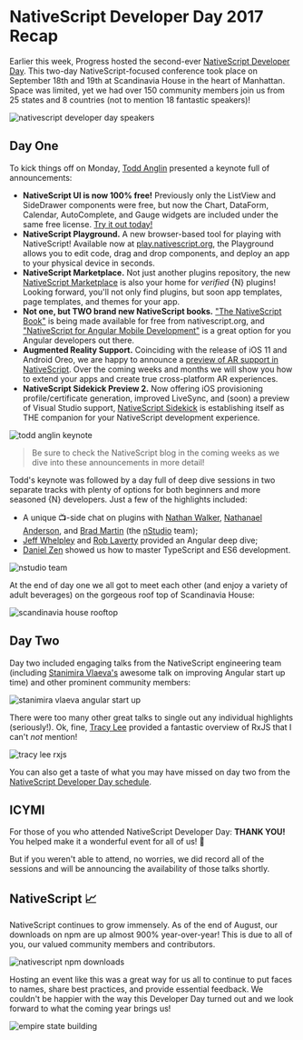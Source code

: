# NativeScript Developer Day 2017 Recap

Earlier this week, Progress hosted the second-ever [NativeScript Developer Day](http://developerday.nativescript.org/). This two-day NativeScript-focused conference took place on September 18th and 19th at Scandinavia House in the heart of Manhattan. Space was limited, yet we had over 150 community members join us from 25 states and 8 countries (not to mention 18 fantastic speakers)!

![nativescript developer day speakers](speakers.jpg)

## Day One

To kick things off on Monday, [Todd Anglin](https://twitter.com/toddanglin) presented a keynote full of announcements:

- **NativeScript UI is now 100% free!** Previously only the ListView and SideDrawer components were free, but now the Chart, DataForm, Calendar, AutoComplete, and Gauge widgets are included under the same free license. [Try it out today!](https://www.nativescript.org/ui-for-nativescript)
- **NativeScript Playground.** A new browser-based tool for playing with NativeScript! Available now at [play.nativescript.org](https://play.nativescript.org/), the Playground allows you to edit code, drag and drop components, and deploy an app to your physical device in seconds.
- **NativeScript Marketplace.** Not just another plugins repository, the new [NativeScript Marketplace](http://market.nativescript.org/) is also your home for *verified* {N} plugins! Looking forward, you'll not only find plugins, but soon app templates, page templates, and themes for your app.
- **Not one, but TWO brand new NativeScript books.** ["The NativeScript Book"](https://www.nativescript.org/get-the-nativescript-book) is being made available for free from nativescript.org, and ["NativeScript for Angular Mobile Development"](https://www.packtpub.com/web-development/nativescript-angular-mobile-development) is a great option for you Angular developers out there.
- **Augmented Reality Support.** Coinciding with the release of iOS 11 and Android Oreo, we are happy to announce a [preview of AR support in NativeScript](https://www.nativescript.org/blog/preview-of-augmented-reality-in-nativescript). Over the coming weeks and months we will show you how to extend your apps and create true cross-platform AR experiences.
- **NativeScript Sidekick Preview 2.** Now offering iOS provisioning profile/certificate generation, improved LiveSync, and (soon) a preview of Visual Studio support, [NativeScript Sidekick](https://www.nativescript.org/nativescript-sidekick) is establishing itself as THE companion for your NativeScript development experience.

![todd anglin keynote](todd-keynote.jpg)

> Be sure to check the NativeScript blog in the coming weeks as we dive into these announcements in more detail!

Todd's keynote was followed by a day full of deep dive sessions in two separate tracks with plenty of options for both beginners and more seasoned {N} developers. Just a few of the highlights included:

- A unique 📺-side chat on plugins with [Nathan Walker](https://twitter.com/wwwalkerrun), [Nathanael Anderson](https://twitter.com/CongoCart), and [Brad Martin](https://twitter.com/BradWayneMartin) (the [nStudio](http://nstudio.io/) team);
- [Jeff Whelpley](https://twitter.com/jeffwhelpley) and [Rob Laverty](https://twitter.com/roblav976) provided an Angular deep dive;
- [Daniel Zen](https://twitter.com/danielzen) showed us how to master TypeScript and ES6 development.

![nstudio team](nstudio-team.jpg)

At the end of day one we all got to meet each other (and enjoy a variety of adult beverages) on the gorgeous roof top of Scandinavia House:

![scandinavia house rooftop](rooftop.jpg)

## Day Two

Day two included engaging talks from the NativeScript engineering team (including [Stanimira Vlaeva's](https://twitter.com/StanimiraVlaeva) awesome talk on improving Angular start up time) and other prominent community members:

![stanimira vlaeva angular start up](mira-angular.jpg)

There were too many other great talks to single out any individual highlights (seriously!). Ok, fine, [Tracy Lee](https://twitter.com/ladyleet) provided a fantastic overview of RxJS that I can't *not* mention!

![tracy lee rxjs](tracy-rxjs.jpg)

You can also get a taste of what you may have missed on day two from the [NativeScript Developer Day schedule](http://developerday.nativescript.org/).

## ICYMI

For those of you who attended NativeScript Developer Day: **THANK YOU!** You helped make it a wonderful event for all of us! 🤗

But if you weren't able to attend, no worries, we did record all of the sessions and will be announcing the availability of those talks shortly.

## NativeScript 📈

NativeScript continues to grow immensely. As of the end of August, our downloads on npm are up almost 900% year-over-year! This is due to all of you, our valued community members and contributors.

![nativescript npm downloads](chart.png)

Hosting an event like this was a great way for us all to continue to put faces to names, share best practices, and provide essential feedback. We couldn't be happier with the way this Developer Day turned out and we look forward to what the coming year brings us!

![empire state building](empire.jpg)